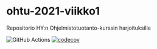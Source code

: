 # ohtu-2021-viikko1

Repositorio HY:n Ohjelmistotuotanto-kurssin harjoituksille

![GitHub Actions](https://github.com/tholsti/ohtu-2021-viikko1/workflows/CI/badge.svg)
[![codecov](https://codecov.io/gh/tholsti/ohtu-2021-viikko1/branch/main/graph/badge.svg?token=SUE8T05SV9)](https://codecov.io/gh/tholsti/ohtu-2021-viikko1)
